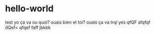 # hello-world
test
yo ça va ou quoi?
ouais bien et toi?
ouais ça va
trql yes
qfQF
afqfqf
dQef<
qfqef
faff
jbkbk
